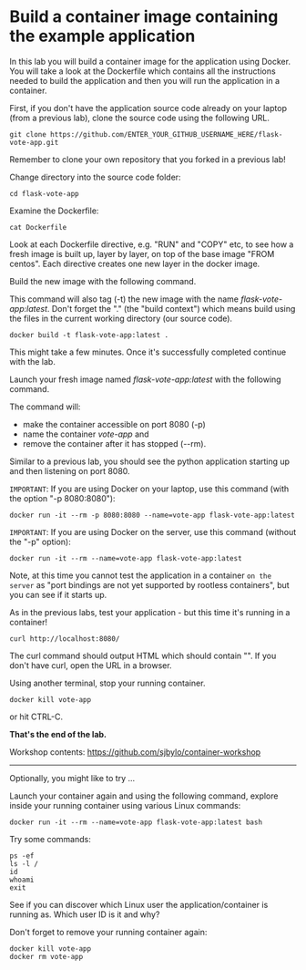 # Build a container image containing the example application

In this lab you will build a container image for the application using Docker. You will take a look at the Dockerfile which contains 
all the instructions needed to build the application and then you will run the application in a container. 

First, if you don't have the application source code already on your laptop (from a previous lab),
clone the source code using the following URL.

```
git clone https://github.com/ENTER_YOUR_GITHUB_USERNAME_HERE/flask-vote-app.git
```
Remember to clone your own repository that you forked in a previous lab!

Change directory into the source code folder:

```
cd flask-vote-app
```

Examine the Dockerfile:

```
cat Dockerfile
```

Look at each Dockerfile directive, e.g. "RUN" and "COPY" etc, to see how a fresh image is built up, layer by layer, on top of the base image 
"FROM centos".  Each directive creates one new layer in the docker image. 

Build the new image with the following command.

This command will also tag (-t) the new image with the name _flask-vote-app:latest_.
Don't forget the "." (the "build context") which means build using the files in the current working directory (our source code). 

```
docker build -t flask-vote-app:latest .
```

This might take a few minutes. Once it's successfully completed continue with the lab.

Launch your fresh image named _flask-vote-app:latest_ with the following command. 

The command will:
- make the container accessible on port 8080 (-p)
- name the container _vote-app_ and 
- remove the container after it has stopped (--rm). 

Similar to a previous lab, you should see the python application starting up and then listening on port 8080.

`IMPORTANT`: If you are using Docker on your laptop, use this command (with the option "-p 8080:8080"):
```
docker run -it --rm -p 8080:8080 --name=vote-app flask-vote-app:latest
```

`IMPORTANT`: If you are using Docker on the server, use this command (without the "-p" option):
```
docker run -it --rm --name=vote-app flask-vote-app:latest
```

Note, at this time you cannot test the application in a container `on the server` as "port bindings are
not yet supported by rootless containers", but you can see if it starts up.

As in the previous labs, test your application - but this time it's running in a container!

```
curl http://localhost:8080/
```

The curl command should output HTML which should contain "<title>Favourite Linux distribution</title>". 
If you don't have curl, open the URL in a browser.

Using another terminal, stop your running container.

```
docker kill vote-app 
```
or hit CTRL-C.

**That's the end of the lab.**

Workshop contents: https://github.com/sjbylo/container-workshop

---
Optionally, you might like to try ...

Launch your container again and using the following command, explore inside your running container 
using various Linux commands:

```
docker run -it --rm --name=vote-app flask-vote-app:latest bash
```

Try some commands:

```
ps -ef
ls -l /
id
whoami
exit
```

See if you can discover which Linux user the application/container is running as.  Which user ID is it and why? 

Don't forget to remove your running container again:

```
docker kill vote-app 
docker rm vote-app 
```

